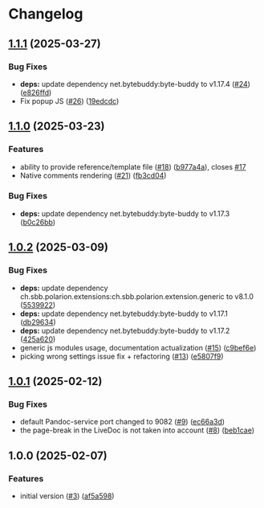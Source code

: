 # Changelog

## [1.1.1](https://github.com/SchweizerischeBundesbahnen/ch.sbb.polarion.extension.docx-exporter/compare/v1.1.0...v1.1.1) (2025-03-27)


### Bug Fixes

* **deps:** update dependency net.bytebuddy:byte-buddy to v1.17.4 ([#24](https://github.com/SchweizerischeBundesbahnen/ch.sbb.polarion.extension.docx-exporter/issues/24)) ([e826ffd](https://github.com/SchweizerischeBundesbahnen/ch.sbb.polarion.extension.docx-exporter/commit/e826ffd2044ff81e109dcf1006c55cd9ffa65e59))
* Fix popup JS ([#26](https://github.com/SchweizerischeBundesbahnen/ch.sbb.polarion.extension.docx-exporter/issues/26)) ([19edcdc](https://github.com/SchweizerischeBundesbahnen/ch.sbb.polarion.extension.docx-exporter/commit/19edcdce6eda01c47824abec8728d2e61b27c7a7))

## [1.1.0](https://github.com/SchweizerischeBundesbahnen/ch.sbb.polarion.extension.docx-exporter/compare/v1.0.2...v1.1.0) (2025-03-23)


### Features

* ability to provide reference/template file ([#18](https://github.com/SchweizerischeBundesbahnen/ch.sbb.polarion.extension.docx-exporter/issues/18)) ([b977a4a](https://github.com/SchweizerischeBundesbahnen/ch.sbb.polarion.extension.docx-exporter/commit/b977a4aa6e3fd062386587fa1cf8f0fbc543bc7d)), closes [#17](https://github.com/SchweizerischeBundesbahnen/ch.sbb.polarion.extension.docx-exporter/issues/17)
* Native comments rendering ([#21](https://github.com/SchweizerischeBundesbahnen/ch.sbb.polarion.extension.docx-exporter/issues/21)) ([fb3cd04](https://github.com/SchweizerischeBundesbahnen/ch.sbb.polarion.extension.docx-exporter/commit/fb3cd04ec002005e7cec9c369f86ca52d4dfcda2))


### Bug Fixes

* **deps:** update dependency net.bytebuddy:byte-buddy to v1.17.3 ([b0c26bb](https://github.com/SchweizerischeBundesbahnen/ch.sbb.polarion.extension.docx-exporter/commit/b0c26bbe2cf71b0dff189856b22e8e4df049154d))

## [1.0.2](https://github.com/SchweizerischeBundesbahnen/ch.sbb.polarion.extension.docx-exporter/compare/v1.0.1...v1.0.2) (2025-03-09)


### Bug Fixes

* **deps:** update dependency ch.sbb.polarion.extensions:ch.sbb.polarion.extension.generic to v8.1.0 ([5539922](https://github.com/SchweizerischeBundesbahnen/ch.sbb.polarion.extension.docx-exporter/commit/55399220a02a9f12577e055a0e9caf7aceb0bc2d))
* **deps:** update dependency net.bytebuddy:byte-buddy to v1.17.1 ([db29634](https://github.com/SchweizerischeBundesbahnen/ch.sbb.polarion.extension.docx-exporter/commit/db29634d73805337a530d79b7ce8ea21029bce3b))
* **deps:** update dependency net.bytebuddy:byte-buddy to v1.17.2 ([425a620](https://github.com/SchweizerischeBundesbahnen/ch.sbb.polarion.extension.docx-exporter/commit/425a620943201b581efda0b9c28915c36b2cbcd8))
* generic js modules usage, documentation actualization ([#15](https://github.com/SchweizerischeBundesbahnen/ch.sbb.polarion.extension.docx-exporter/issues/15)) ([c9bef6e](https://github.com/SchweizerischeBundesbahnen/ch.sbb.polarion.extension.docx-exporter/commit/c9bef6e4a36e23ecefacae6a7804e3dca7003531))
* picking wrong settings issue fix + refactoring ([#13](https://github.com/SchweizerischeBundesbahnen/ch.sbb.polarion.extension.docx-exporter/issues/13)) ([e5807f9](https://github.com/SchweizerischeBundesbahnen/ch.sbb.polarion.extension.docx-exporter/commit/e5807f95bcb706821cd0d81c0709eb96d1500a6a))

## [1.0.1](https://github.com/SchweizerischeBundesbahnen/ch.sbb.polarion.extension.docx-exporter/compare/v1.0.0...v1.0.1) (2025-02-12)


### Bug Fixes

* default Pandoc-service port changed to 9082 ([#9](https://github.com/SchweizerischeBundesbahnen/ch.sbb.polarion.extension.docx-exporter/issues/9)) ([ec66a3d](https://github.com/SchweizerischeBundesbahnen/ch.sbb.polarion.extension.docx-exporter/commit/ec66a3dc7513ac58820663325308ce4f0d12e47a))
* the page-break in the LiveDoc is not taken into account ([#8](https://github.com/SchweizerischeBundesbahnen/ch.sbb.polarion.extension.docx-exporter/issues/8)) ([beb1cae](https://github.com/SchweizerischeBundesbahnen/ch.sbb.polarion.extension.docx-exporter/commit/beb1cae671ce3d0950d48d7979a5025318cbb37f))

## 1.0.0 (2025-02-07)


### Features

* initial version ([#3](https://github.com/SchweizerischeBundesbahnen/ch.sbb.polarion.extension.docx-exporter/issues/3)) ([af5a598](https://github.com/SchweizerischeBundesbahnen/ch.sbb.polarion.extension.docx-exporter/commit/af5a598be16e4b492d810263eaaf1b36a717fd37))
